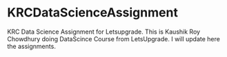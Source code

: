 # KRCDataScienceAssignment
KRC Data Science Assignment for Letsupgrade. 
This is Kaushik Roy Chowdhury doing DataScince Course from LetsUpgrade. I will update here the assignments.
